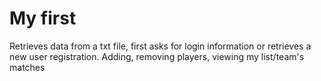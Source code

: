 # My first
Retrieves data from a txt file, first asks for login information or retrieves a new user registration.
Adding, removing players, viewing my list/team's matches
